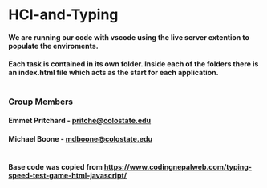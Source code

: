 # HCI-and-Typing

#### We are running our code with vscode using the live server extention to populate the enviroments.
#### Each task is contained in its own folder. Inside each of the folders there is an index.html file which acts as the start for each application.
#
### Group Members
#### Emmet Pritchard - pritche@colostate.edu
#### Michael Boone - mdboone@colostate.edu
#
#### Base code was copied from https://www.codingnepalweb.com/typing-speed-test-game-html-javascript/

